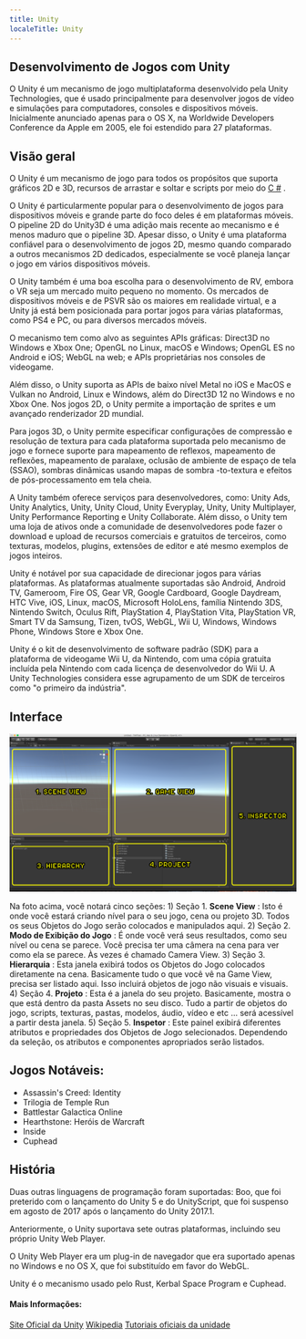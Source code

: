 ```yaml
---
title: Unity
localeTitle: Unity
---
```

## Desenvolvimento de Jogos com Unity

O Unity é um mecanismo de jogo multiplataforma desenvolvido pela Unity Technologies, que é usado principalmente para desenvolver jogos de vídeo e simulações para computadores, consoles e dispositivos móveis. Inicialmente anunciado apenas para o OS X, na Worldwide Developers Conference da Apple em 2005, ele foi estendido para 27 plataformas.

## Visão geral

O Unity é um mecanismo de jogo para todos os propósitos que suporta gráficos 2D e 3D, recursos de arrastar e soltar e scripts por meio do [C #](https://guide.freecodecamp.org/csharp) .

O Unity é particularmente popular para o desenvolvimento de jogos para dispositivos móveis e grande parte do foco deles é em plataformas móveis. O pipeline 2D do Unity3D é uma adição mais recente ao mecanismo e é menos maduro que o pipeline 3D. Apesar disso, o Unity é uma plataforma confiável para o desenvolvimento de jogos 2D, mesmo quando comparado a outros mecanismos 2D dedicados, especialmente se você planeja lançar o jogo em vários dispositivos móveis.

O Unity também é uma boa escolha para o desenvolvimento de RV, embora o VR seja um mercado muito pequeno no momento. Os mercados de dispositivos móveis e de PSVR são os maiores em realidade virtual, e a Unity já está bem posicionada para portar jogos para várias plataformas, como PS4 e PC, ou para diversos mercados móveis.

O mecanismo tem como alvo as seguintes APIs gráficas: Direct3D no Windows e Xbox One; OpenGL no Linux, macOS e Windows; OpenGL ES no Android e iOS; WebGL na web; e APIs proprietárias nos consoles de videogame.

Além disso, o Unity suporta as APIs de baixo nível Metal no iOS e MacOS e Vulkan no Android, Linux e Windows, além do Direct3D 12 no Windows e no Xbox One. Nos jogos 2D, o Unity permite a importação de sprites e um avançado renderizador 2D mundial.

Para jogos 3D, o Unity permite especificar configurações de compressão e resolução de textura para cada plataforma suportada pelo mecanismo de jogo e fornece suporte para mapeamento de reflexos, mapeamento de reflexões, mapeamento de paralaxe, oclusão de ambiente de espaço de tela (SSAO), sombras dinâmicas usando mapas de sombra -to-textura e efeitos de pós-processamento em tela cheia.

A Unity também oferece serviços para desenvolvedores, como: Unity Ads, Unity Analytics, Unity, Unity Cloud, Unity Everyplay, Unity, Unity Multiplayer, Unity Performance Reporting e Unity Collaborate. Além disso, o Unity tem uma loja de ativos onde a comunidade de desenvolvedores pode fazer o download e upload de recursos comerciais e gratuitos de terceiros, como texturas, modelos, plugins, extensões de editor e até mesmo exemplos de jogos inteiros.

Unity é notável por sua capacidade de direcionar jogos para várias plataformas. As plataformas atualmente suportadas são Android, Android TV, Gameroom, Fire OS, Gear VR, Google Cardboard, Google Daydream, HTC Vive, iOS, Linux, macOS, Microsoft HoloLens, família Nintendo 3DS, Nintendo Switch, Oculus Rift, PlayStation 4, PlayStation Vita, PlayStation VR, Smart TV da Samsung, Tizen, tvOS, WebGL, Wii U, Windows, Windows Phone, Windows Store e Xbox One.

Unity é o kit de desenvolvimento de software padrão (SDK) para a plataforma de videogame Wii U, da Nintendo, com uma cópia gratuita incluída pela Nintendo com cada licença de desenvolvedor do Wii U. A Unity Technologies considera esse agrupamento de um SDK de terceiros como "o primeiro da indústria".

## Interface

![Interface Unity](https://github.com/pawelszpiczakowski/PublicStuff/raw/master/unityInterface.png)

Na foto acima, você notará cinco seções: 1) Seção 1. **Scene View** : Isto é onde você estará criando nível para o seu jogo, cena ou projeto 3D. Todos os seus Objetos do Jogo serão colocados e manipulados aqui. 2) Seção 2. **Modo de Exibição do Jogo** : É onde você verá seus resultados, como seu nível ou cena se parece. Você precisa ter uma câmera na cena para ver como ela se parece. Às vezes é chamado Camera View. 3) Seção 3. **Hierarquia** : Esta janela exibirá todos os Objetos do Jogo colocados diretamente na cena. Basicamente tudo o que você vê na Game View, precisa ser listado aqui. Isso incluirá objetos de jogo não visuais e visuais. 4) Seção 4. **Projeto** : Esta é a janela do seu projeto. Basicamente, mostra o que está dentro da pasta Assets no seu disco. Tudo a partir de objetos do jogo, scripts, texturas, pastas, modelos, áudio, vídeo e etc ... será acessível a partir desta janela. 5) Seção 5. **Inspetor** : Este painel exibirá diferentes atributos e propriedades dos Objetos de Jogo selecionados. Dependendo da seleção, os atributos e componentes apropriados serão listados.

## Jogos Notáveis:

*   Assassin's Creed: Identity
*   Trilogia de Temple Run
*   Battlestar Galactica Online
*   Hearthstone: Heróis de Warcraft
*   Inside
*   Cuphead

## História

Duas outras linguagens de programação foram suportadas: Boo, que foi preterido com o lançamento do Unity 5 e do UnityScript, que foi suspenso em agosto de 2017 após o lançamento do Unity 2017.1.

Anteriormente, o Unity suportava sete outras plataformas, incluindo seu próprio Unity Web Player.

O Unity Web Player era um plug-in de navegador que era suportado apenas no Windows e no OS X, que foi substituído em favor do WebGL.

Unity é o mecanismo usado pelo Rust, Kerbal Space Program e Cuphead.

#### Mais Informações:

[Site Oficial da Unity](https://unity3d.com/) [Wikipedia](https://en.wikipedia.org/wiki/Unity_(game_engine)) [Tutoriais oficiais da unidade](https://unity3d.com/learn)